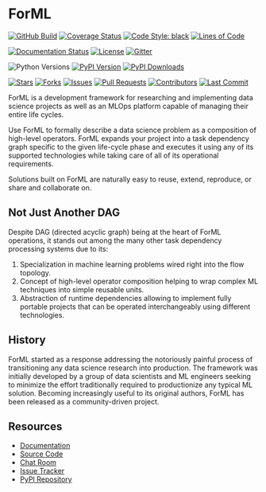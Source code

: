 <!--
 Licensed to the Apache Software Foundation (ASF) under one
 or more contributor license agreements.  See the NOTICE file
 distributed with this work for additional information
 regarding copyright ownership.  The ASF licenses this file
 to you under the Apache License, Version 2.0 (the
 "License"); you may not use this file except in compliance
 with the License.  You may obtain a copy of the License at

   http://www.apache.org/licenses/LICENSE-2.0

 Unless required by applicable law or agreed to in writing,
 software distributed under the License is distributed on an
 "AS IS" BASIS, WITHOUT WARRANTIES OR CONDITIONS OF ANY
 KIND, either express or implied.  See the License for the
 specific language governing permissions and limitations
 under the License.
-->

ForML
=====

[![GitHub Build](https://img.shields.io/github/actions/workflow/status/formlio/forml/ci.yml?branch=main)](https://github.com/formlio/forml/actions/)
[![Coverage Status](https://img.shields.io/codecov/c/github/formlio/forml/main)](https://codecov.io/github/formlio/forml?branch=main)
[![Code Style: black](https://img.shields.io/badge/code%20style-black-000000)](https://github.com/psf/black)
[![Lines of Code](https://img.shields.io/tokei/lines/github/formlio/forml)](https://github.com/formlio/forml)

[![Documentation Status](https://readthedocs.org/projects/forml/badge/?version=latest)](https://docs.forml.io/en/latest/)
[![License](https://img.shields.io/pypi/l/forml)](http://www.apache.org/licenses/LICENSE-2.0.txt)
[![Gitter](https://badges.gitter.im/formlio/community.svg)](https://gitter.im/formlio/community/)

![Python Versions](https://img.shields.io/pypi/pyversions/forml)
[![PyPI Version](https://img.shields.io/pypi/v/forml)](https://pypi.org/project/forml/)
[![PyPI Downloads](https://img.shields.io/pypi/dm/forml)](https://pypi.org/project/forml/)

[![Stars](https://img.shields.io/github/stars/formlio/forml)](https://github.com/formlio/forml/stargazers)
[![Forks](https://img.shields.io/github/forks/formlio/forml)](https://github.com/formlio/forml/fork)
[![Issues](https://img.shields.io/github/issues/formlio/forml)](https://github.com/formlio/forml/issues)
[![Pull Requests](https://img.shields.io/github/issues-pr/formlio/forml)](https://github.com/formlio/forml/pulls)
[![Contributors](https://img.shields.io/github/contributors/formlio/forml)](https://github.com/formlio/forml/graphs/contributors)
[![Last Commit](https://img.shields.io/github/last-commit/formlio/forml)](https://github.com/formlio/forml/commits/main)

ForML is a development framework for researching and implementing data science projects as well
as an MLOps platform capable of managing their entire life cycles.

Use ForML to formally describe a data science problem as a composition of high-level operators.
ForML expands your project into a task dependency graph specific to the given life-cycle phase and
executes it using any of its supported technologies while taking care of all of its operational
requirements.

Solutions built on ForML are naturally easy to reuse, extend, reproduce, or share and
collaborate on.


Not Just Another DAG
--------------------

Despite DAG (directed acyclic graph) being at the heart of ForML operations, it stands out among
the many other task dependency processing systems due to its:

1. Specialization in machine learning problems wired right into the flow topology.
2. Concept of high-level operator composition helping to wrap complex ML techniques into simple
   reusable units.
3. Abstraction of runtime dependencies allowing to implement fully portable projects that can be
   operated interchangeably using different technologies.


History
-------

ForML started as a response addressing the notoriously painful process of transitioning any
data science research into production. The framework was initially developed by a group of
data scientists and ML engineers seeking to minimize the effort traditionally required to
productionize any typical ML solution. Becoming increasingly useful to its original authors,
ForML has been released as a community-driven project.


Resources
---------

* [Documentation](https://docs.forml.io/en/latest/)
* [Source Code](https://github.com/formlio/forml/)
* [Chat Room](https://gitter.im/formlio/community/)
* [Issue Tracker](https://github.com/formlio/forml/issues/)
* [PyPI Repository](https://pypi.org/project/forml/)

